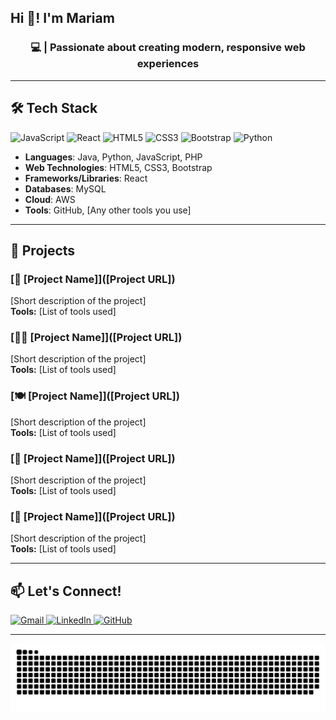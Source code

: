 
<h2 align="left">Hi 👋! I'm Mariam</h2>

<h3 align="center">💻  | Passionate about creating modern, responsive web experiences</h3>

---

## 🛠 Tech Stack

<div align="left">
  <img src="https://cdn.jsdelivr.net/gh/devicons/devicon/icons/javascript/javascript-original.svg" height="30" alt="JavaScript" />
  <img src="https://cdn.jsdelivr.net/gh/devicons/devicon/icons/react/react-original.svg" height="30" alt="React" />
  <img src="https://cdn.jsdelivr.net/gh/devicons/devicon/icons/html5/html5-original.svg" height="30" alt="HTML5" />
  <img src="https://cdn.jsdelivr.net/gh/devicons/devicon/icons/css3/css3-original.svg" height="30" alt="CSS3" />
  <img src="https://cdn.jsdelivr.net/gh/devicons/devicon/icons/bootstrap/bootstrap-original.svg" height="30" alt="Bootstrap" />
  <img src="https://cdn.jsdelivr.net/gh/devicons/devicon/icons/python/python-original.svg" height="30" alt="Python" />
</div>

- **Languages**: Java, Python, JavaScript, PHP  
- **Web Technologies**: HTML5, CSS3, Bootstrap  
- **Frameworks/Libraries**: React  
- **Databases**: MySQL  
- **Cloud**: AWS  
- **Tools**: GitHub, [Any other tools you use]

---

## 🚀 Projects

### [🎯 [Project Name]]([Project URL])  
[Short description of the project]  
**Tools:** [List of tools used]  

### [👩‍💻 [Project Name]]([Project URL])  
[Short description of the project]  
**Tools:** [List of tools used]  

### [🍽️ [Project Name]]([Project URL])  
[Short description of the project]  
**Tools:** [List of tools used]  

### [🏓 [Project Name]]([Project URL])  
[Short description of the project]  
**Tools:** [List of tools used]  

### [🧬 [Project Name]]([Project URL])  
[Short description of the project]  
**Tools:** [List of tools used]  

---

## 📫 Let's Connect!

<div align="left">
  <a href="mailto:[Your Email]" target="_blank">
    <img src="https://img.shields.io/static/v1?message=Gmail&logo=gmail&label=&color=D14836&logoColor=white&style=for-the-badge" height="35" alt="Gmail" />
  </a>
  <a href="[Your LinkedIn]" target="_blank">
    <img src="https://img.shields.io/static/v1?message=LinkedIn&logo=linkedin&label=&color=0077B5&logoColor=white&style=for-the-badge" height="35" alt="LinkedIn" />
  </a>
  <a href="[Your GitHub]" target="_blank">
    <img src="https://img.shields.io/static/v1?message=GitHub&logo=github&label=&color=black&logoColor=white&style=for-the-badge" height="35" alt="GitHub" />
  </a>
</div>

---

<div align="center">
  <img src="https://raw.githubusercontent.com/Platane/snk/output/github-contribution-grid-snake-dark.svg" alt="GitHub Contribution Snake" />
</div>
